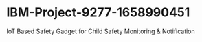 # IBM-Project-9277-1658990451
IoT Based Safety Gadget for Child Safety Monitoring &amp; Notification
